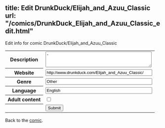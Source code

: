 title: Edit DrunkDuck/Elijah_and_Azuu_Classic
url: "/comics/DrunkDuck_Elijah_and_Azuu_Classic_edit.html"
---
Edit info for comic DrunkDuck/Elijah_and_Azuu_Classic

<form name="comic" action="http://gaepostmail.appspot.com/comic/" method="post">
<table class="comicinfo">
<tr>
<th>Description</th><td><textarea name="description" cols="40" rows="3">-</textarea></td>
</tr>
<tr>
<th>Website</th><td><input type="text" name="url" value="http://www.drunkduck.com/Elijah_and_Azuu_Classic/" size="40"/></td>
</tr>
<tr>
<th>Genre</th><td><input type="text" name="genre" value="Other" size="40"/></td>
</tr>
<tr>
<th>Language</th><td><input type="text" name="language" value="English" size="40"/></td>
</tr>
<tr>
<th>Adult content</th><td><input type="checkbox" name="adult" value="adult" /></td>
</tr>
<tr>
<th></th><td>
<input type="hidden" name="comic" value="DrunkDuck_Elijah_and_Azuu_Classic" />
<input type="submit" name="submit" value="Submit" />
</td>
</tr>
</table>
</form>

Back to the [comic](DrunkDuck_Elijah_and_Azuu_Classic.html).
